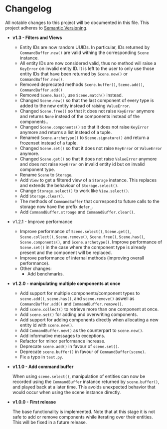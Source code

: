# Changelog

All notable changes to this project will be documented in this file. This project adheres to [Semantic Versioning](https://semver.org/spec/v2.0.0.html).

- **v1.3 - Filters and Views**

  - Entity IDs are now random UUIDs. In particular, IDs returned by `CommandBuffer.new()` are valid withing the corresponding `Scene` instance.
  - All entity IDs are now considered valid, thus no method will raise a `KeyError` on invalid entity ID. It is left to the user to only use those entity IDs that have been returned by `Scene.new()` or `CommandBuffer.new()`.
  - Removed deprecated methods `Scene.buffer()`, `Scene.add()`, `CommandBuffer.add()`
  - Removed `Scene.has()`, use `Scene.match()` instead.
  - Changed `Scene.new()` so that the last component of every type is added to the new entity instead of raising `ValueError`.
  - Changed `Scene.free()` so that it does not raise `KeyError` anymore and returns `None` instead of the components instead of the components..
  - Changed `Scene.components()` so that it does not raise `KeyError` anymore and returns a list instead of a tuple.
  - Renamed `Scene.archetype()` to `Scene.signature()` and return a frozenset instead of a tuple.
  - Changed `Scene.set()` so that it does not raise `KeyError` or `ValueError` anymore.
  - Changed `Scene.get()` so that it does not raise `ValueError` anymore and does not raise `KeyError` on invalid entity id but on invalid component type.
  - Rename `Scene` to `Storage`.
  - Add `View` to get a filtered view of a `Storage` instance. This replaces and extends the behaviour of `Storage.select()`.
  - Change `Storage.select()` to work like `View.select()`.
  - Add `Storage.clear()`.
  - The methods of `CommandBuffer` that correspond to future calls to the storage now have the prefix `defer_`.
  - Add `CommandBuffer.stroage` and `CommandBuffer.clear()`.

- v1.2.1 - Improve performance

  - Improve performance of `Scene.select()`, `Scene.get()`, `Scene.collect()`, `Scene.remove()`, `Scene.free()`, `Scene.has()`, `Scene.components()`, and `Scene.archetype()`. Improve performance of `Scene.set()` in the case where the component type is already present and the component will be replaced.
  - Improve performance of internal methods (improving overall performance).
  - Other changes:
    - Add benchmarks.

- **v1.2.0 - manipulating multiple components at once**

  - Add support for multiple components/component types to `scene.add()`, `scene.has()`, and `scene.remove()` aswell as `CommandBuffer.add()` and `CommandBuffer.remove()`.
  - Add `scene.collect()` to retrieve more than one component at once.
  - Add `scene.set()` for adding and overwriting components.
  - Add support for adding components directly when allocating a new entity id with `scene.new()`.
  - Add `CommandBuffer.new()` as the counterpart to `scene.new()`.
  - Add informative messages to exceptions.
  - Refactor for minor performance increase.
  - Deprecate `scene.add()` in favour of `scene.set()`.
  - Deprecate `scene.buffer()` in favour of `CommandBuffer(scene)`.
  - Fix a typo in `test.py`.

- **v1.1.0 - Add command buffer**

  When using `scene.select()`, manipulation of entities can now be recorded using the `CommandBuffer` instance returned by `scene.buffer()`, and played back at a later time. This avoids unexpected behavior that would occur when using the scene instance directly.

- **v1.0.0 - First release**

  The base functionality is implemented. Note that at this stage it is not safe to add or remove components while iterating over their entities. This will be fixed in a future release.
